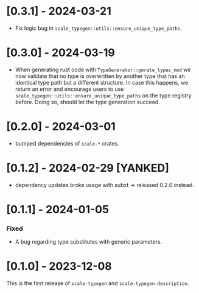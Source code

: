 # [0.3.1] - 2024-03-21

- Fix logic bug in `scale_typegen::utils::ensure_unique_type_paths`.

# [0.3.0] - 2024-03-19

- When generating rust code with `TypeGenerator::gerate_types_mod` we now validate that no type 
is overwritten by another type that has an identical type path but a different structure. In case this happens, 
we return an error and encourage users to use `scale_typegen::utils::ensure_unique_type_paths` on
the type registry before. Doing so, should let the type generation succeed.

# [0.2.0] - 2024-03-01

- bumped dependencies of `scale-*` crates.

# [0.1.2] - 2024-02-29 [YANKED]

- dependency updates broke usage with subxt -> released 0.2.0 instead.

# [0.1.1] - 2024-01-05

### Fixed

- A bug regarding type substitutes with generic parameters.

# [0.1.0] - 2023-12-08

This is the first release of `scale-typegen` and `scale-typegen-description`.
